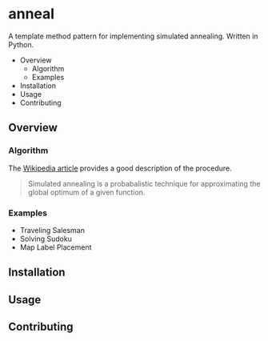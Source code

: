 # anneal
A template method pattern for implementing simulated annealing. Written in Python.

- Overview
    - Algorithm
    - Examples
- Installation
- Usage
- Contributing

## Overview

### Algorithm
The [Wikipedia article](https://en.wikipedia.org/wiki/Simulated_annealing) provides a good description of the procedure.
> Simulated annealing is a probabalistic technique for approximating the global optimum of a given function.

### Examples
- Traveling Salesman
- Solving Sudoku
- Map Label Placement

## Installation

## Usage

## Contributing
